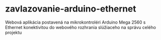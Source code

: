 # zavlazovanie-arduino-ethernet
Webová aplikácia postavená na mikrokontroléri Arduino Mega 2560 s Ethernet konektivitou do webového rozhrania slúžiaceho na správu celého projektu
